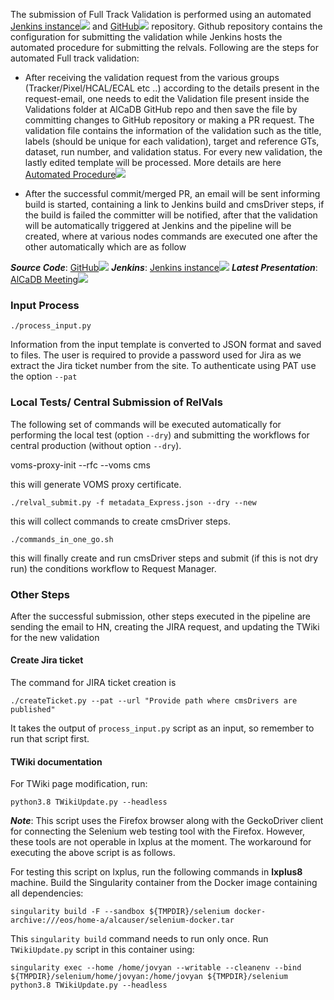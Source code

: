 The submission of Full Track Validation is performed using an automated [Jenkins instance![](https://twiki.cern.ch/twiki/pub/TWiki/TWikiDocGraphics/external-link.gif)](https://cmssdt.cern.ch/cms-jenkins/blue/organizations/jenkins/AlCaDBValidation/activity) and [GitHub![](https://twiki.cern.ch/twiki/pub/TWiki/TWikiDocGraphics/external-link.gif)](https://github.com/cms-AlCaDB/FullTrackValidation) repository. Github repository contains the configuration for submitting the validation while Jenkins hosts the automated procedure for submitting the relvals. Following are the steps for automated Full track validation:

-   After receiving the validation request from the various groups (Tracker/Pixel/HCAL/ECAL etc ..) according to the details present in the request-email, one needs to edit the Validation file present inside the Validations folder at AlCaDB GitHub repo and then save the file by committing changes to GitHub repository or making a PR request. The validation file contains the information of the validation such as the title, labels (should be unique for each validation), target and reference GTs, dataset, run number, and validation status. For every new validation, the lastly edited template will be processed. More details are here [Automated Procedure![](https://twiki.cern.ch/twiki/pub/TWiki/TWikiDocGraphics/external-link.gif)](https://indico.cern.ch/event/1092525/contributions/4594424/attachments/2341402/3991775/Automated%20Full%20Track%20Validation%20Report.pdf)

-   After the successful commit/merged PR, an email will be sent informing build is started, containing a link to Jenkins build and cmsDriver steps, if the build is failed the committer will be notified, after that the validation will be automatically triggered at Jenkins and the pipeline will be created, where at various nodes commands are executed one after the other automatically which are as follow

**_Source Code_**: [GitHub![](https://twiki.cern.ch/twiki/pub/TWiki/TWikiDocGraphics/external-link.gif)](https://github.com/cms-AlCaDB/FullTrackValidation) **_Jenkins_**: [Jenkins instance![](https://twiki.cern.ch/twiki/pub/TWiki/TWikiDocGraphics/external-link.gif)](https://cmssdt.cern.ch/cms-jenkins/blue/organizations/jenkins/AlCaDBValidation/activity) **_Latest Presentation_**: [AlCaDB Meeting![](https://twiki.cern.ch/twiki/pub/TWiki/TWikiDocGraphics/external-link.gif)](https://indico.cern.ch/event/1092525/contributions/4594424/attachments/2341402/3991775/Automated%20Full%20Track%20Validation%20Report.pdf)

### Input Process

 `./process_input.py `

Information from the input template is converted to JSON format and saved to files. The user is required to provide a password used for Jira as we extract the Jira ticket number from the site. To authenticate using PAT use the option `--pat`

### Local Tests/ Central Submission of RelVals

The following set of commands will be executed automatically for performing the local test (option `--dry`) and submitting the workflows for central production (without option `--dry`).

voms-proxy-init --rfc --voms cms

this will generate VOMS proxy certificate.

`./relval_submit.py -f metadata_Express.json --dry --new`

this will collect commands to create cmsDriver steps.

`./commands_in_one_go.sh`

this will finally create and run cmsDriver steps and submit (if this is not dry run) the conditions workflow to Request Manager.

### Other Steps

After the successful submission, other steps executed in the pipeline are sending the email to HN, creating the JIRA request, and updating the TWiki for the new validation

#### Create Jira ticket

The command for JIRA ticket creation is

`./createTicket.py --pat --url "Provide path where cmsDrivers are published" `

It takes the output of `process_input.py` script as an input, so remember to run that script first.

#### TWiki documentation

For TWiki page modification, run:

`python3.8 TWikiUpdate.py --headless`

**_Note_**: This script uses the Firefox browser along with the GeckoDriver client for connecting the Selenium web testing tool with the Firefox. However, these tools are not operable in lxplus at the moment. The workaround for executing the above script is as follows.

For testing this script on lxplus, run the following commands in **lxplus8** machine. Build the Singularity container from the Docker image containing all dependencies:

`singularity build -F --sandbox ${TMPDIR}/selenium docker-archive:///eos/home-a/alcauser/selenium-docker.tar`

This `singularity build` command needs to run only once. Run `TWikiUpdate.py` script in this container using:

`singularity exec --home /home/jovyan --writable --cleanenv --bind ${TMPDIR}/selenium/home/jovyan:/home/jovyan ${TMPDIR}/selenium python3.8 TWikiUpdate.py --headless`


